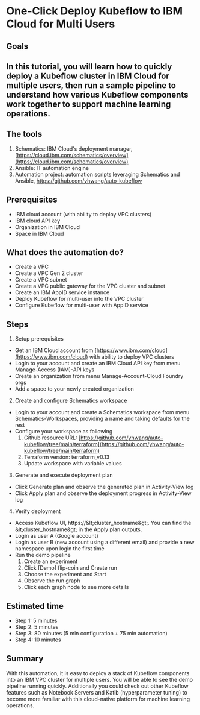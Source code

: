 # **One-Click Deploy Kubeflow to IBM Cloud for Multi Users**

## Goals

## In this tutorial, you will learn how to quickly deploy a Kubeflow cluster in IBM Cloud for multiple users, then run a sample pipeline to understand how various Kubeflow components work together to support machine learning operations.

## The tools

1. Schematics: IBM Cloud&#39;s deployment manager, [https://cloud.ibm.com/schematics/overview](https://cloud.ibm.com/schematics/overview)
2. Ansible: IT automation engine
3. Automation project: automation scripts leveraging Schematics and Ansible, https://github.com/yhwang/auto-kubeflow

## Prerequisites

- IBM cloud account (with ability to deploy VPC clusters)
- IBM cloud API key
- Organization in IBM Cloud
- Space in IBM Cloud

## What does the automation do?

- Create a VPC
- Create a VPC Gen 2 cluster
- Create a VPC subnet
- Create a VPC public gateway for the VPC cluster and subnet
- Create an IBM AppID service instance
- Deploy Kubeflow for multi-user into the VPC cluster
- Configure Kubeflow for multi-user with AppID service


## Steps

1. Setup prerequisites
  - Get an IBM Cloud account from [https://www.ibm.com/cloud](https://www.ibm.com/cloud) with ability to deploy VPC clusters
  - Login to your account and create an IBM Cloud API key from menu Manage-Access (IAM)-API keys
  - Create an organization from menu Manage-Account-Cloud Foundry orgs
  - Add a space to your newly created organization
2. Create and configure Schematics workspace
  - Login to your account and create a Schematics workspace from menu Schematics-Workspaces, providing a name and taking defaults for the rest
  - Configure your workspace as following
    1. Github resource URL: [https://github.com/yhwang/auto-kubeflow/tree/main/terraform](https://github.com/yhwang/auto-kubeflow/tree/main/terraform)
    2. Terraform version: terraform\_v0.13
    3. Update workspace with variable values
3. Generate and execute deployment plan
  - Click Generate plan and observe the generated plan in Activity-View log
  - Click Apply plan and observe the deployment progress in Activity-View log
4. Verify deployment
  - Access Kubeflow UI, https://\&lt;cluster\_hostname\&gt;. You can find the \&lt;cluster\_hostname\&gt; in the Apply plan outputs.
  - Login as user A (Google account)
  - Login as user B (new account using a different email) and provide a new namespace upon login the first time
  - Run the demo pipeline
    1. Create an experiment
    2. Click [Demo] flip-coin and Create run
    3. Choose the experiment and Start
    4. Observe the run graph
    5. Click each graph node to see more details


## Estimated time

- Step 1: 5 minutes
- Step 2: 5 minutes
- Step 3: 80 minutes (5 min configuration + 75 min automation)
- Step 4: 10 minutes

## Summary

With this automation, it is easy to deploy a stack of Kubeflow components into an IBM VPC cluster for multiple users. You will be able to see the demo pipeline running quickly. Additionally you could check out other Kubeflow features such as Notebook Servers and Katib (hyperparameter tuning) to become more familiar with this cloud-native platform for machine learning operations.
